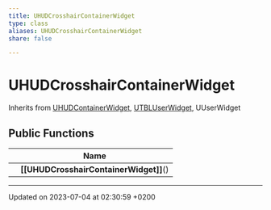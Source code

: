 ```yaml
---
title: UHUDCrosshairContainerWidget
type: class
aliases: UHUDCrosshairContainerWidget
share: false

---
```


# UHUDCrosshairContainerWidget





Inherits from [UHUDContainerWidget](/docs/SDK/Source/Classes/classUHUDContainerWidget.md), [UTBLUserWidget](/docs/SDK/Source/Classes/classUTBLUserWidget.md), UUserWidget

## Public Functions

|                | Name           |
| -------------- | -------------- |
| | **[[UHUDCrosshairContainerWidget]]**() |

-------------------------------

Updated on 2023-07-04 at 02:30:59 +0200